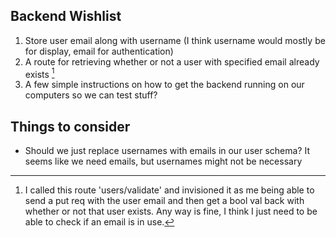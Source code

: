 ## Backend Wishlist
1. Store user email along with username (I think username would mostly be for display, email for authentication)
2. A route for retrieving whether or not a user with specified email already exists [^1]
3. A few simple instructions on how to get the backend running on our computers so we can test stuff?

[^1]: I called this route 'users/validate' and invisioned it as me being able to send a put req with the user email and then get a bool val back with whether or not that user exists. Any way is fine, I think I just need to be able to check if an email is in use.

## Things to consider
- Should we just replace usernames with emails in our user schema? It seems like we need emails, but usernames might not be necessary